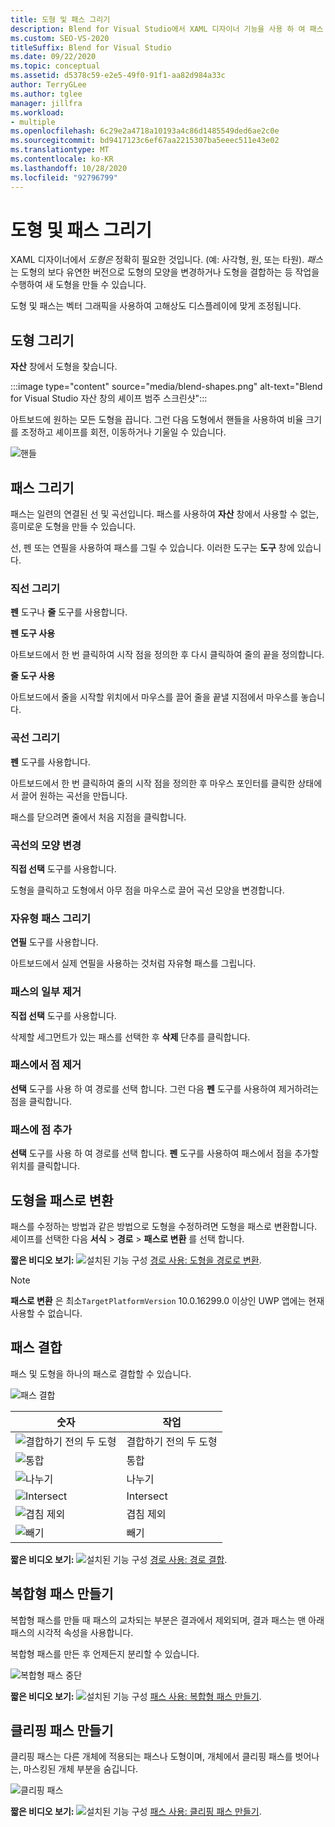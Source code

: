 ```yaml
---
title: 도형 및 패스 그리기
description: Blend for Visual Studio에서 XAML 디자이너 기능을 사용 하 여 패스 및 도형을 그리고 수정 하 고 결합 합니다.
ms.custom: SEO-VS-2020
titleSuffix: Blend for Visual Studio
ms.date: 09/22/2020
ms.topic: conceptual
ms.assetid: d5378c59-e2e5-49f0-91f1-aa82d984a33c
author: TerryGLee
ms.author: tglee
manager: jillfra
ms.workload:
- multiple
ms.openlocfilehash: 6c29e2a4718a10193a4c86d1485549ded6ae2c0e
ms.sourcegitcommit: bd9417123c6ef67aa2215307ba5eeec511e43e02
ms.translationtype: MT
ms.contentlocale: ko-KR
ms.lasthandoff: 10/28/2020
ms.locfileid: "92796799"
---
```

# <a name="draw-shapes-and-paths"></a>도형 및 패스 그리기

XAML 디자이너에서 *도형은* 정확히 필요한 것입니다. (예: 사각형, 원, 또는 타원). *패스* 는 도형의 보다 유연한 버전으로 도형의 모양을 변경하거나 도형을 결합하는 등 작업을 수행하여 새 도형을 만들 수 있습니다.

도형 및 패스는 벡터 그래픽을 사용하여 고해상도 디스플레이에 맞게 조정됩니다.

## <a name="draw-a-shape"></a>도형 그리기

**자산** 창에서 도형을 찾습니다.

:::image type="content" source="media/blend-shapes.png" alt-text="Blend for Visual Studio 자산 창의 셰이프 범주 스크린샷":::

아트보드에 원하는 모든 도형을 끕니다. 그런 다음 도형에서 핸들을 사용하여 비율 크기를 조정하고 셰이프를 회전, 이동하거나 기울일 수 있습니다.

![핸들](../designers/media/84261e83-3091-4490-ab58-4218b188439e.png)

## <a name="draw-a-path"></a>패스 그리기

패스는 일련의 연결된 선 및 곡선입니다. 패스를 사용하여 **자산** 창에서 사용할 수 없는, 흥미로운 도형을 만들 수 있습니다.

선, 펜 또는 연필을 사용하여 패스를 그릴 수 있습니다. 이러한 도구는 **도구** 창에 있습니다.

### <a name="draw-a-straight-line"></a>직선 그리기

**펜** 도구나 **줄** 도구를 사용합니다.

**펜 도구 사용**

아트보드에서 한 번 클릭하여 시작 점을 정의한 후 다시 클릭하여 줄의 끝을 정의합니다.

**줄 도구 사용**

아트보드에서 줄을 시작할 위치에서 마우스를 끌어 줄을 끝낼 지점에서 마우스를 놓습니다.

### <a name="draw-a-curve"></a>곡선 그리기

**펜** 도구를 사용합니다.

아트보드에서 한 번 클릭하여 줄의 시작 점을 정의한 후 마우스 포인터를 클릭한 상태에서 끌어 원하는 곡선을 만듭니다.

패스를 닫으려면 줄에서 처음 지점을 클릭합니다.

### <a name="change-the-shape-of-a-curve"></a>곡선의 모양 변경

**직접 선택** 도구를 사용합니다.

도형을 클릭하고 도형에서 아무 점을 마우스로 끌어 곡선 모양을 변경합니다.

### <a name="draw-a-free-form-path"></a>자유형 패스 그리기

**연필** 도구를 사용합니다.

아트보드에서 실제 연필을 사용하는 것처럼 자유형 패스를 그립니다.

### <a name="remove-part-of-a-path"></a>패스의 일부 제거

**직접 선택** 도구를 사용합니다.

삭제할 세그먼트가 있는 패스를 선택한 후 **삭제** 단추를 클릭합니다.

### <a name="remove-a-point-in-a-path"></a>패스에서 점 제거

**선택** 도구를 사용 하 여 경로를 선택 합니다. 그런 다음 **펜** 도구를 사용하여 제거하려는 점을 클릭합니다.

### <a name="add-a-point-to-a-path"></a>패스에 점 추가

**선택** 도구를 사용 하 여 경로를 선택 합니다. **펜** 도구를 사용하여 패스에서 점을 추가할 위치를 클릭합니다.

## <a name="convert-a-shape-to-a-path"></a>도형을 패스로 변환

패스를 수정하는 방법과 같은 방법으로 도형을 수정하려면 도형을 패스로 변환합니다. 셰이프를 선택한 다음 **서식**  >  **경로**  >  **패스로 변환** 를 선택 합니다.

**짧은 비디오 보기:** ![설치된 기능 구성](../designers/media/bldadminconsoleinitialconfigicon.png) [경로 사용: 도형을 경로로 변환](https://www.youtube.com/watch?v=Io5bC0-nH6Q#t=147).

> [!NOTE]
> **패스로 변환** 은 최소`TargetPlatformVersion` 10.0.16299.0 이상인 UWP 앱에는 현재 사용할 수 없습니다.

## <a name="combine-paths"></a>패스 결합

패스 및 도형을 하나의 패스로 결합할 수 있습니다.

![패스 결합](../designers/media/2df17a5d-a338-4ef4-96c5-dae51cc1ca8a.png)

|숫자|작업|
|-|-|
|![결합하기 전의 두 도형](../designers/media/b1_1.png)|결합하기 전의 두 도형|
|![통합](../designers/media/b1_2.png)|통합|
|![나누기](../designers/media/b1_3.png)|나누기|
|![Intersect](../designers/media/b1_4.png)|Intersect|
|![겹침 제외](../designers/media/b1_5.png)|겹침 제외|
|![빼기](../designers/media/b1_6.png)|빼기|

**짧은 비디오 보기:** ![설치된 기능 구성](../designers/media/bldadminconsoleinitialconfigicon.png) [경로 사용: 경로 결합](https://www.youtube.com/watch?v=Io5bC0-nH6Q#t=195).

## <a name="create-a-compound-path"></a>복합형 패스 만들기

복합형 패스를 만들 때 패스의 교차되는 부분은 결과에서 제외되며, 결과 패스는 맨 아래 패스의 시각적 속성을 사용합니다.

복합형 패스를 만든 후 언제든지 분리할 수 있습니다.

![복합형 패스 중단](../designers/media/2157a8aa-d9a7-4de4-8de5-b10d28f08a84.png)

**짧은 비디오 보기:** ![설치된 기능 구성](../designers/media/bldadminconsoleinitialconfigicon.png) [패스 사용: 복합형 패스 만들기](https://www.youtube.com/watch?v=Io5bC0-nH6Q).

## <a name="create-a-clipping-path"></a>클리핑 패스 만들기

클리핑 패스는 다른 개체에 적용되는 패스나 도형이며, 개체에서 클리핑 패스를 벗어나는, 마스킹된 개체 부분을 숨깁니다.

![클리핑 패스](../designers/media/22471e98-a841-4f39-a3ef-36090cf5a625.png)

**짧은 비디오 보기:** ![설치된 기능 구성](../designers/media/bldadminconsoleinitialconfigicon.png) [패스 사용: 클리핑 패스 만들기](https://www.youtube.com/watch?v=Io5bC0-nH6Q#t=232).
